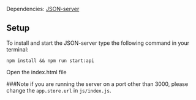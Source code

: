 
 Dependencies: [JSON-server](https://www.npmjs.com/package/json-server)

 ## Setup
 
 To install and start the JSON-server type the following command in your terminal:
 
 ```
 npm install && npm run start:api
 ``` 
 
 Open the index.html file


###Note
if you are running the server on a port other than 3000, please change the `app.store.url` in `js/index.js`.
